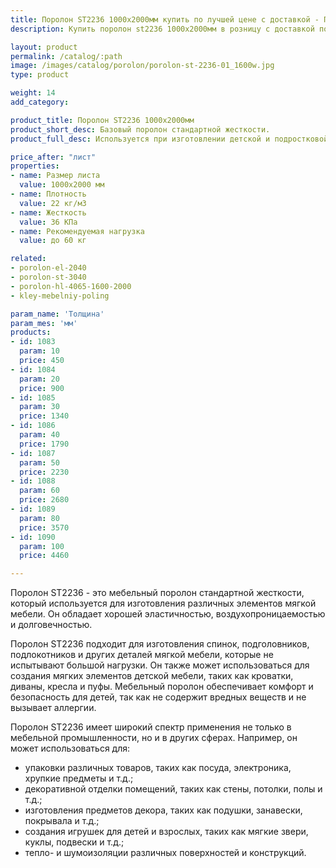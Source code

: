 ```yaml
---
title: Поролон ST2236 1000х2000мм купить по лучшей цене с доставкой - Поролоныч
description: Купить поролон st2236 1000х2000мм в розницу с доставкой по Москве в интернет-магазине Поролоныча.

layout: product
permalink: /catalog/:path
image: /images/catalog/porolon/porolon-st-2236-01_1600w.jpg
type: product

weight: 14
add_category: 

product_title: Поролон ST2236 1000х2000мм
product_short_desc: Базовый поролон стандартной жесткости.
product_full_desc: Используется при изготовлении детской и подростковой мебели, подушек, подлокотников, спинок.

price_after: "лист"
properties:
- name: Размер листа
  value: 1000х2000 мм
- name: Плотность
  value: 22 кг/м3
- name: Жесткость
  value: 36 КПа
- name: Рекомендуемая нагрузка
  value: до 60 кг

related:
- porolon-el-2040
- porolon-st-3040
- porolon-hl-4065-1600-2000
- kley-mebelniy-poling

param_name: 'Толщина'
param_mes: 'мм'
products:
- id: 1083
  param: 10
  price: 450
- id: 1084
  param: 20
  price: 900
- id: 1085
  param: 30
  price: 1340
- id: 1086
  param: 40
  price: 1790
- id: 1087
  param: 50
  price: 2230
- id: 1088
  param: 60
  price: 2680
- id: 1089
  param: 80
  price: 3570
- id: 1090
  param: 100
  price: 4460

---
```

Поролон ST2236 - это мебельный поролон стандартной жесткости, который используется для изготовления различных элементов мягкой мебели. Он обладает хорошей эластичностью, воздухопроницаемостью и долговечностью. 

Поролон ST2236 подходит для изготовления спинок, подголовников, подлокотников и других деталей мягкой мебели, которые не испытывают большой нагрузки. Он также может использоваться для создания мягких элементов детской мебели, таких как кроватки, диваны, кресла и пуфы. Мебельный поролон обеспечивает комфорт и безопасность для детей, так как не содержит вредных веществ и не вызывает аллергии.

Поролон ST2236 имеет широкий спектр применения не только в мебельной промышленности, но и в других сферах. Например, он может использоваться для:

- упаковки различных товаров, таких как посуда, электроника, хрупкие предметы и т.д.;
- декоративной отделки помещений, таких как стены, потолки, полы и т.д.;
- изготовления предметов декора, таких как подушки, занавески, покрывала и т.д.;
- создания игрушек для детей и взрослых, таких как мягкие звери, куклы, подвески и т.д.;
- тепло- и шумоизоляции различных поверхностей и конструкций.